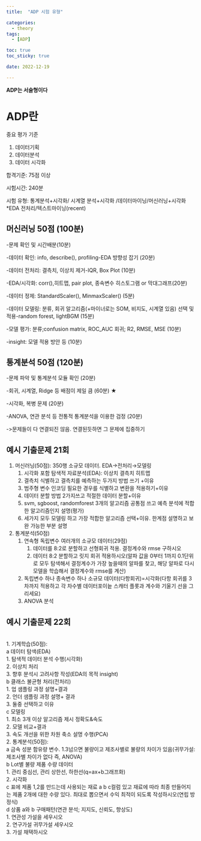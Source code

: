 ```yaml
---
title:  "ADP 시험 유형" 

categories:
  - theory
tags:
  - [ADP]

toc: true
toc_sticky: true

date: 2022-12-19

---
```


**ADP는 서술형이다**

# ADP란 

중요 평가 기준<br>
1. 데이터기획<br>
2. 데이터분석<br>
3. 데이터 시각화<br>

합격기준: 75점 이상

시험시간: 240분

시험 유형: 통계분석+시각화/ 시계열 분석+시각화 /데이터마이닝/머신러닝+시각화 *EDA 전처리/텍스트마이닝(recent)


## 머신러닝 50점 (100분)

-문제 확인 및 시간배분(10분)

-데이터 확인: info, describe(), profiling-EDA 방향성 잡기 (20분)

-데이터 전처리: 결측치, 이상치 제거-IQR, Box Plot (10분)

-EDA/시각화: corr(),히트맵, pair plot, 종속변수 히스토그램 or 막대그래프(20분) 

-데이터 정제: StandardScaler(), MinmaxScaler() (5분)

-데이터 모델링: 분류, 회귀 알고리즘(+마이너로는 SOM, 비지도, 시계열 있음) 선택 및 적용-random forest, lightBGM (15분)

-모델 평가: 분류;confusion matrix, ROC_AUC 회귀; R2, RMSE, MSE (10분)

-insight: 모델 적용 방안 등 (10분)

## 통계분석 50점 (120분)

-문제 파악 및 통계분석 모듈 확인 (20분)

-회귀, 시계열, Ridge 등 배점이 제일 큼 (60분) ★

-시각화, 복병 문제 (20분)

-ANOVA, 연관 분석 등 전통적 통계분석을 이용한 검정 (20분)

->문제들이 다 연결되진 않음. 연결된듯하면 그 문제에 집중하기 



## 예시 기출문제 21회 <br>
1. 머신러닝(50점): 350행 소규모 데이터. EDA→전처리→모델링<br>
    1. 시각화 포함 탐색적 자료분석(EDA): 이상치 결측치 히트맵<br>
    2. 결측치 식별하고 결측치를 예측하는 두가지 방법 쓰기 +이유<br>
    3. 범주형 변수 인코딩 필요한 경우를 식별하고 변환을 적용하기+이유<br>
    4. 데이터 분할 방법 2가지쓰고 적절한 데이터 분할+이유 <br>
    5. svm, sgboost, randomforest 3개의 알고리즘 공통점 쓰고 예측 분석에 적합한 알고리즘인지 설명(평가)<br>
    6. 세가지 모두 모델링 하고 가장 적합한 알고리즘 선택+이유. 한계점 설명하고 보완 가능한 부분 설명 <br>
2. 통계분석(50점)<br>
    1. 연속형 독립변수 여러개의 소규모 데이터(29점)<br>
        1. 데이터를 8:2로 분할하고 선형회귀 적용. 결정계수와 rmse 구하시오<br>
        2. 데이터 8:2 분할하고 릿지 회귀 적용하시오(알파 값을 0부터 1까지 0.1단위로 모두 탐색해서 결정계수가 가장 높을때의 알파를 찾고, 해당 알파로 다시 모델을 학습해서 결정계수와 rmse를 계산)<br>
    2. 독립변수 하나 종속변수 하나 소규모 데이터(다항회귀)=시각화(다항 회귀를 3차까지 적용하고 각 차수별 데이터포이늩 스캐터 플롯과 계수와 기울기 선을 그리세요)<br>
    3. ANOVA 분석<br>
   
## 예시 기출문제 22회
<br>
1. 기계학습(50점): <br>
   a 데이터 탐색(EDA)<br>
        1. 탐색적 데이터 분석 수행(시각화)<br>
        2. 이상치 처리<br>
        3. 향후 분석시 고려사항 작성(EDA의 목적 insight)<br>
   b 클래스 불균형 처리(전처리)<br>
        1. 업 샘플링 과정 설명+결과<br>
        2. 언더 샘플링 과정 설명+ 결과<br>
        3. 둘중 선택하고 이유 <br>
   c 모델링<br>
        1. 최소 3개 이상 알고리즘 제시 정확도&속도<br>
        2. 모델 비교+결과<br>
        3. 속도 개선을 위한 차원 축소 설명 수행(PCA)<br>
2. 통계분석(50점):<br>
   a 금속 성분 함유량 변수. 1.3넘으면 불량이고 제조사별로 불량의 차이가 있음(귀무가설: 제조사별 차이가 없다 즉, ANOVA)<br>
   b Lot별 불량 제품 수량 데이터<br>
        1. 관리 중심선, 관리 상한선, 하한선(q=ax+b그래프화)<br>
        2. 시각화<br>
   c 표에 제품 1,2를 만드는데 사용되는 재료 a b c컬럼 있고 재료에 따라 최종 만들어지는 제품 2개에 대한 수량 있다. 최대로 뽑으면서 수익 최적이 되도록 작성하시오(연립 방정식)<br>
   d 상품 a와 b 구매패턴(연관 분석; 지지도, 신뢰도, 향상도)<br>
        1. 연관성 가설을 세우시오 <br>
        2. 연구가설 귀무가설 세우시오<br>
        3. 가설 채택하시오<br>
